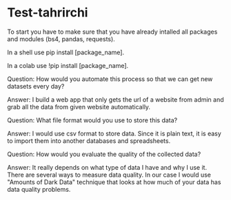 # Test-tahrirchi

To start you have to make sure that you have already intalled all packages and modules (bs4, pandas, requests).

In a shell use pip install [package_name].

In a colab use !pip install [package_name].

Question:
How would you automate this process so that we can get new datasets every day?

Answer:
I build a web app that only gets the url of a website from admin and grab all the data from given website automatically.

Question:
What file format would you use to store this data?

Answer:
I would use csv format to store data. Since it is plain text, it is easy to import them into another databases and spreadsheets.

Question:
How would you evaluate the quality of the collected data?

Answer:
It really depends on what type of data I have and why I use it. There are several ways to measure data quality. In our case I would use "Amounts of Dark Data" technique that looks at how much of your data has data quality problems.	
